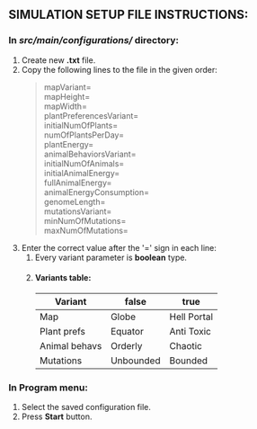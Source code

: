 ## SIMULATION SETUP FILE INSTRUCTIONS:
### In *src/main/configurations/* directory:
1. Create new **.txt** file.
2. Copy the following lines to the file in the given order:
   >mapVariant=\
   mapHeight=\
   mapWidth=\
   plantPreferencesVariant=\
   initialNumOfPlants=\
   numOfPlantsPerDay=\
   plantEnergy=\
   animalBehaviorsVariant=\
   initialNumOfAnimals=\
   initialAnimalEnergy=\
   fullAnimalEnergy=\
   animalEnergyConsumption=\
   genomeLength=\
   mutationsVariant=\
   minNumOfMutations=\
   maxNumOfMutations=
3. Enter the correct value after the '=' sign in each line:
   1. Every variant parameter is **boolean** type.
   2. #### Variants table: ####
      | Variant       | false     | true        |
      |---------------|-----------|-------------|
      | Map           | Globe     | Hell Portal |
      | Plant prefs   | Equator   | Anti Toxic  |
      | Animal behavs | Orderly   | Chaotic     |
      | Mutations     | Unbounded | Bounded     |
         
### In Program menu:
1. Select the saved configuration file.
2. Press **Start** button.